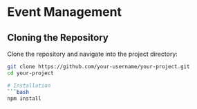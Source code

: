 # Event Management

## Cloning the Repository

Clone the repository and navigate into the project directory:

   ```bash
  git clone https://github.com/your-username/your-project.git
   cd your-project

# Installation
  ```bash
   npm install
 
